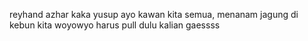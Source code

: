 reyhand
azhar
kaka
yusup
  ayo kawan kita semua, menanam jagung di kebun kita
  woyowyo harus pull dulu kalian gaessss 
